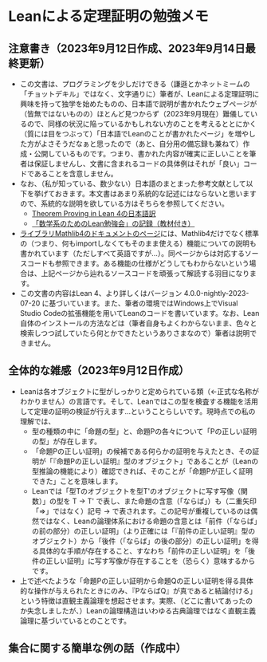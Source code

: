 # Leanによる定理証明の勉強メモ

## 注意書き（2023年9月12日作成、2023年9月14日最終更新）
- この文書は、プログラミングを少しだけできる（謙遜とかネットミームの「チョットデキル」ではなく、文字通りに）筆者が、Leanによる定理証明に興味を持って独学を始めたものの、日本語で説明が書かれたウェブページが（皆無ではないものの）ほとんど見つからず（2023年9月現在）難儀しているので、同様の状況に陥っているかもしれない方のことを考えるととにかく（質には目をつぶって）「日本語でLeanのことが書かれたページ」を増やした方がよさそうだなぁと思ったので（あと、自分用の備忘録も兼ねて）作成・公開しているものです。つまり、書かれた内容が確実に正しいことを筆者は保証しませんし、文書に含まれるコードの具体例はそれが「良い」コードであることを含意しません。
- なお、（私が知っている、数少ない）日本語のまとまった参考文献として以下を挙げておきます。本文書はあまり系統的な記述にはならないと思いますので、系統的な説明を欲している方はそちらを参照してください。
  - [Theorem Proving in Lean 4の日本語訳](https://aconite-ac.github.io/theorem_proving_in_lean4_ja/title_page.html)
  - [「数学系のためのLean勉強会」の記録（教材付き）](https://haruhisa-enomoto.github.io/lean-math-workshop/)
- [ライブラリMathlib4のドキュメントのページ](https://leanprover-community.github.io/mathlib4_docs/)には、Mathlib4だけでなく標準の（つまり、何もimportしなくてもそのまま使える）機能についての説明も書かれています（ただしすべて英語ですが…）。同ページからは対応するソースコードも参照できます。ある機能の仕様がどうしてもわからないという場合は、上記ページから辿れるソースコードを頑張って解読する羽目になります。
- この文書の内容はLean 4、より詳しくはバージョン 4.0.0-nightly-2023-07-20 に基づいています。また、筆者の環境ではWindows上でVisual Studio Codeの拡張機能を用いてLeanのコードを書いています。なお、Lean自体のインストールの方法などは（筆者自身もよくわからないまま、色々と検索しつつ試していたら何とかできたというありさまなので）筆者は説明できません。

## 全体的な雑感（2023年9月12日作成）
- Leanは各オブジェクトに型がしっかりと定められている類（←正式な名称がわかりません）の言語です。そして、Leanではこの型を検査する機能を活用して定理の証明の検証が行えます…ということらしいです。現時点での私の理解では、
  - 型の種類の中に「命題の型」と、命題Pの各々について「Pの正しい証明の型」が存在します。
  - 「命題Pの正しい証明」の候補である何らかの証明を与えたとき、その証明が「『命題Pの正しい証明』型のオブジェクト」であることが（Leanの型推論の機能により）確認できれば、そのことが「命題Pが正しく証明できた」ことを意味します。
  - Leanでは「型Tのオブジェクトを型T'のオブジェクトに写す写像（関数）」の型を T → T' で表し、また命題の含意（「ならば」）も（二重矢印「⇒」ではなく）記号 → で表されます。この記号が重複しているのは偶然ではなく、Leanの論理体系における命題の含意とは「前件（「ならば」の前の部分）の正しい証明」（より正確には「『前件の正しい証明』型のオブジェクト）から「後件（「ならば」の後の部分）の正しい証明」を得る具体的な手順が存在すること、すなわち「前件の正しい証明」を「後件の正しい証明」に写す写像が存在することを（恐らく）意味するからです。
- 上で述べたような「命題Pの正しい証明から命題Qの正しい証明を得る具体的な操作が与えられたときにのみ、『PならばQ』が真であると結論付ける」という特徴は直観主義論理を想起させます。実際、（どこに書いてあったのか失念しましたが、）Leanの論理構造はいわゆる古典論理ではなく直観主義論理に基づいているとのことです。

## 集合に関する簡単な例の話（作成中）


